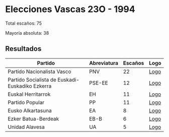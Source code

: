 # Elecciones Vascas 23O - 1994

Total escaños: 75

Mayoría absoluta: 38

## Resultados

| Partido | Abreviatura | Escaños | Logo |
| - | - | - | - |
| Partido Nacionalista Vasco | PNV | 22 | [Logo](https://github.com/playzzz/Pactos/blob/master/Logos/PNV.jpg?raw=true)
| Partido Socialista de Euskadi-Euskadiko Ezkerra | PSE-EE | 12 | [Logo](https://github.com/playzzz/Pactos/blob/master/Logos/PSOE.jpg?raw=true)
| Euskal Herritarrok | EH | 11 | [Logo](https://github.com/playzzz/Pactos/blob/master/Logos/EH.jpg?raw=true)
| Partido Popular | PP | 11 | [Logo](https://github.com/playzzz/Pactos/blob/master/Logos/PP.jpg?raw=true)
| Eusko Alkartasuna | EA | 8 | [Logo](https://github.com/playzzz/Pactos/blob/master/Logos/EA.jpg?raw=true)
| Ezker Batua-Berdeak | EB-B | 6 | [Logo](https://github.com/playzzz/Pactos/blob/master/Logos/EB-B.jpg?raw=true)
| Unidad Alavesa | UA | 5 | [Logo](https://github.com/playzzz/Pactos/blob/master/Logos/UA.jpg?raw=true)
